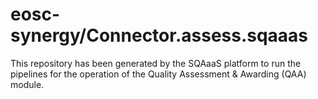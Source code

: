 <!--
SPDX-FileCopyrightText: Copyright contributors to the Software Quality Assurance as a Service (SQAaaS) project <sqaaas@ibergrid.eu>

SPDX-License-Identifier: GPL-3.0-only
-->

# eosc-synergy/Connector.assess.sqaaas
This repository has been generated by the SQAaaS platform to run the pipelines
for the operation of the
Quality Assessment & Awarding (QAA)
module.